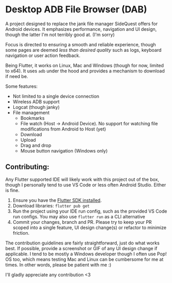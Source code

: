 # Desktop ADB File Browser (DAB)

A project designed to replace the jank file manager SideQuest offers for Android devices. It emphasizes performance, navigation and UI design, though the latter I'm not terribly good at. (I'm sorry)

Focus is directed to ensuring a smooth and reliable experience, though some pages are deemed _less than desired quality_ such as logs, keyboard navigation or user action feedback.

Being Flutter, it works on Linux, Mac and Windows (though for now, limited to x64).
It uses `adb` under the hood and provides a mechanism to download if need be. 

Some features:
- Not limited to a single device connection
- Wireless ADB support
- Logcat (though janky)
- File management
  - Bookmarks
  - File watch (Host -> Android Device). No support for watching file modifications from Android to Host (yet)
  - Download
  - Upload
  - Drag and drop
  - Mouse button navigation (Windows only)

## Contributing:
Any Flutter supported IDE will likely work with this project out of the box, though I personally tend to use VS Code or less often Android Studio. Either is fine.

1. Ensure you have the [Flutter SDK installed](https://flutter.dev/).
2. Download libraries: `flutter pub get`
3. Run the project using your IDE run config, such as the provided VS Code run configs. You may also use `flutter run` as a CLI alternative
4. Commit your changes, branch and PR. Please try to keep your PR scoped into a single feature, UI design change(s) or refactor to minimize friction.

The contribution guidelines are fairly straightforward, just do what works best. If possible, provide a screenshot or GIF of any UI design change if applicable. I tend to be mostly a Windows developer though I often use Pop! OS too, which means testing Mac and Linux can be cumbersome for me at times. In other words, please be patient with me :)

I'll gladly appreciate any contribution <3
